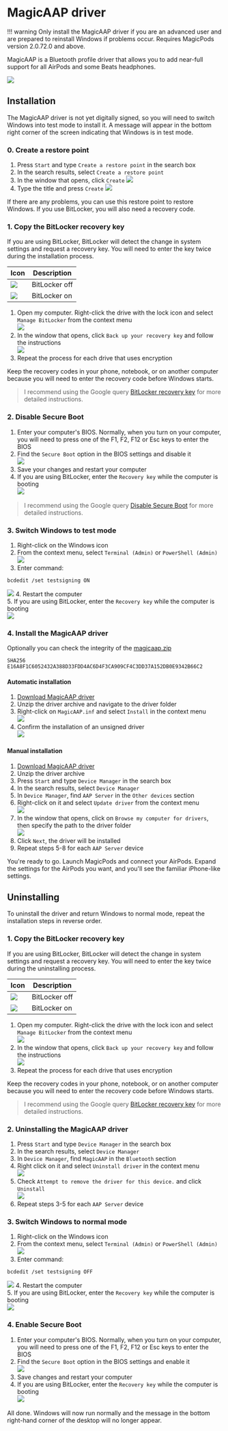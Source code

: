 # MagicAAP driver

!!! warning
    Only install the MagicAAP driver if you are an advanced user and are prepared to reinstall Windows if problems occur. Requires MagicPods version 2.0.72.0 and above.
    
MagicAAP is a Bluetooth profile driver that allows you to add near-full support for all AirPods and some Beats headphones.

![](media/MagicAAP-Driver-Sample.png)


## Installation

The MagicAAP driver is not yet digitally signed, so you will need to switch Windows into test mode to install it. A message will appear in the bottom right corner of the screen indicating that Windows is in test mode.

### 0. Create a restore point

1. Press `Start` and type `Create a restore point` in the search box
2. In the search results, select `Create a restore point`
3. In the window that opens, click `Create`
![](media/MagicAAP-Restore-Point.png)
3. Type the title and press `Create`
![](media/MagicAAP-Restore-Point-Create.png)

If there are any problems, you can use this restore point to restore Windows. If you use BitLocker, you will also need a recovery code.


### 1. Copy the BitLocker recovery key

If you are using BitLocker, BitLocker will detect the change in system settings and request a recovery key. You will need to enter the key twice during the installation process.

| Icon                                   | Description   |
| -------------------------------------- | ------------- |
| ![](media/MagicAAP-Bitlocker-Off.png) | BitLocker off |
| ![](media/MagicAAP-Bitlocker-On.png)  | BitLocker on  |

1. Open my computer. Right-click the drive with the lock icon and select `Manage BitLocker` from the context menu  
![](media/MagicAAP-Bitlocker-Manage.png)
2. In the window that opens, click `Back up your recovery key` and follow the instructions  
![](media/MagicAAP-Bitlocker-Recovery-Key.png)
3. Repeat the process for each drive that uses encryption

Keep the recovery codes in your phone, notebook, or on another computer because you will need to enter the recovery code before Windows starts.

> I recommend using the Google query [BitLocker recovery key](https://www.google.com/search?q=BitLocker+recovery+key) for more detailed instructions.

### 2. Disable Secure Boot

1. Enter your computer's BIOS. Normally, when you turn on your computer, you will need to press one of the F1, F2, F12 or Esc keys to enter the BIOS
2. Find the `Secure Boot` option in the BIOS settings and disable it  
![](media/MagicAAP-Secure-Boot-Disabled.png)
3. Save your changes and restart your computer
4. If you are using BitLocker, enter the `Recovery key` while the computer is booting  
![](media/MagicAAP-Bitlocker-Recovery.png)

> I recommend using the Google query [Disable Secure Boot](https://www.google.com/search?q=Disable+Secure+Boot) for more detailed instructions.

### 3. Switch Windows to test mode

1. Right-click on the Windows icon
2. From the context menu, select `Terminal (Admin)` or `PowerShell (Admin)`  
![](media/MagicAAP-Terminal-Admin.png)
3. Enter command:
```
bcdedit /set testsigning ON
```
![](media/MagicAAP-Testsigning-On.png)
4. Restart the computer  
5. If you are using BitLocker, enter the `Recovery key` while the computer is booting  
![](media/MagicAAP-Bitlocker-Recovery.png)

### 4. Install the MagicAAP driver

Optionally you can check the integrity of the [magicaap.zip](https://magicpods.app/utils/magicaap.zip)


```
SHA256          E16A8F1C6052432A388D33FDD4AC6D4F3CA909CF4C3DD37A152DB0E9342B66C2
```

#### Automatic installation

1. [Download MagicAAP driver](https://magicpods.app/utils/magicaap.zip)  
2. Unzip the driver archive and navigate to the driver folder
3. Right-click on `MagicAAP.inf` and select `Install` in the context menu  
![](media/MagicAAP-Driver-Install-Auto.png)
4. Confirm the installation of an unsigned driver  
![](media/MagicAAP-Driver-Install-Warning.png)

#### Manual installation

1. [Download MagicAAP driver](https://magicpods.app/utils/magicaap.zip)
2. Unzip the driver archive
3. Press `Start` and type `Device Manager` in the search box
4. In the search results, select `Device Manager`
5. In `Device Manager`, find `AAP Server` in the `Other devices` section
6. Right-click on it and select `Update driver` from the context menu  
![](media/MagicAAP-Manual-Update-Driver.png)
7. In the window that opens, click on `Browse my computer for drivers`, then specify the path to the driver folder  
![](media/MagicAAP-Manual-Update-Driver-Install.png)
8. Click `Next`, the driver will be installed
9. Repeat steps 5-8 for each `AAP Server` device

You're ready to go. Launch MagicPods and connect your AirPods. Expand the settings for the AirPods you want, and you'll see the familiar iPhone-like settings.

## Uninstalling

To uninstall the driver and return Windows to normal mode, repeat the installation steps in reverse order.

### 1. Copy the BitLocker recovery key

If you are using BitLocker, BitLocker will detect the change in system settings and request a recovery key. You will need to enter the key twice during the uninstalling process.

| Icon                                   | Description   |
| -------------------------------------- | ------------- |
| ![](media/MagicAAP-Bitlocker-Off.png) | BitLocker off |
| ![](media/MagicAAP-Bitlocker-On.png)  | BitLocker on  |

1. Open my computer. Right-click the drive with the lock icon and select `Manage BitLocker` from the context menu  
![](media/MagicAAP-Bitlocker-Manage.png)
2. In the window that opens, click `Back up your recovery key` and follow the instructions  
![](media/MagicAAP-Bitlocker-Recovery-Key.png)
3. Repeat the process for each drive that uses encryption

Keep the recovery codes in your phone, notebook, or on another computer because you will need to enter the recovery code before Windows starts.

> I recommend using the Google query [BitLocker recovery key](https://www.google.com/search?q=BitLocker+recovery+key) for more detailed instructions.


### 2. Uninstalling the MagicAAP driver

1. Press `Start` and type `Device Manager` in the search box
2. In the search results, select `Device Manager`
3. In `Device Manager`, find `MagicAAP` in the `Bluetooth` section
4. Right click on it and select `Uninstall driver` in the context menu  
![](media/MagicAAP-Manual-Uninstall-Driver.png)
5. Check `Attempt to remove the driver for this device.` and click `Uninstall`  
![](media/MagicAAP-Manual-Uninstall-Driver-Uninstall.png)
6. Repeat steps 3-5 for each `AAP Server` device

### 3. Switch Windows to normal mode

1. Right-click on the Windows icon
2. From the context menu, select `Terminal (Admin)` or `PowerShell (Admin)`  
![](media/MagicAAP-Terminal-Admin.png)
3. Enter command:
```
bcdedit /set testsigning OFF
```
![](media/MagicAAP-Testsigning-Off.png)
4. Restart the computer  
5. If you are using BitLocker, enter the `Recovery key` while the computer is booting  
![](media/MagicAAP-Bitlocker-Recovery.png)

### 4. Enable Secure Boot

1. Enter your computer's BIOS. Normally, when you turn on your computer, you will need to press one of the F1, F2, F12 or Esc keys to enter the BIOS
2. Find the `Secure Boot` option in the BIOS settings and enable it  
![](media/MagicAAP-Secure-Boot-Enabled.png)
3. Save changes and restart your computer
4. If you are using BitLocker, enter the `Recovery key` while the computer is booting  
![](media/MagicAAP-Bitlocker-Recovery.png)  

All done. Windows will now run normally and the message in the bottom right-hand corner of the desktop will no longer appear.